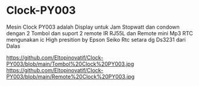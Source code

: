 # Clock-PY003
Mesin Clock PY003 adalah Display untuk Jam Stopwatt dan condown dengan 2 Tombol dan suport 2 remote IR  RJ55L dan Remote mini Mp3
RTC mengunakan ic High presition by Epson Seiko Rtc setara dg Ds3231 dari Dalas

https://github.com/Eltopinovatif/Clock-PY003/blob/main/Tombol%20Clock%20PY003.jpg
https://github.com/Eltopinovatif/Clock-PY003/blob/main/Remote%20Clock%20PY003.jpg
